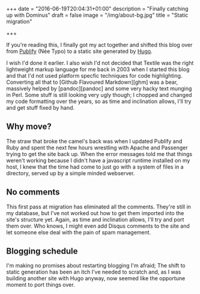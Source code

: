 +++
date = "2016-06-19T20:04:31+01:00"
description = "Finally catching up with Dominus"
draft = false
image = "/img/about-bg.jpg"
title = "Static migration"

+++

If you're reading this, I finally got my act together and shifted this blog over from  [Publify](https://github.com/publify/publify) (Née Typo) to a static site generated by [Hugo](hugo.spf13.com). 
<!--more-->

I wish I'd done it earlier. I also wish I'd not decided that Textile was the right lightweight markup language for me back in 2003 when I started this blog and that I'd not used platform specfic techniques for code highlighting. Converting all that to [Github Flavoured Markdown][ghm] was a bear, massively helped by [pandoc][pandoc] and some very hacky text munging in Perl. Some stuff is still looking very ugly though; I chopped and changed my code formatting over the years, so as time and inclination allows, I'll try and get stuff fixed by hand.

## Why move?

The straw that broke the camel's back was when I updated Publify and Ruby and spent the next few hours wrestling with Apache and Passenger trying to get the site back up. When the error messages told me that things weren't working because I didn't have a javascript runtime installed on my host, I knew that the time had come to just go with a system of files in a directory, served up by a simple minded webserver.

## No comments

This first pass at migration has eliminated all the comments. They're still in my database, but I've not worked out how to get them imported into the site's structure yet. Again, as time and inclination allows, I'll try and port them over. Who knows, I might even add Disqus comments to the site and let someone else deal with the pain of spam management.

## Blogging schedule

I'm making no promises about restarting blogging I'm afraid; The shift to static generation has been an itch I've needed to scratch and, as I was building another site with Hugo anyway, now seemed like the opportune moment to port things over. 

